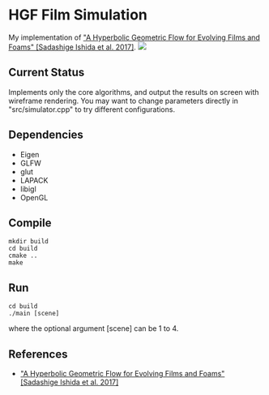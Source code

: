 # HGF Film Simulation

My implementation of ["A Hyperbolic Geometric Flow for Evolving Films and Foams" \[Sadashige Ishida et al. 2017\]](https://sadashigeishida.bitbucket.io/hgf/index.html).
![]("screenshot.png")

## Current Status
Implements only the core algorithms, and output the results on screen with wireframe rendering. You may want to change parameters directly in "src/simulator.cpp" to try different configurations.

## Dependencies
- Eigen
- GLFW
- glut
- LAPACK
- libigl
- OpenGL

## Compile
    
    mkdir build
    cd build
    cmake ..
    make

## Run

    cd build
    ./main [scene]

where the optional argument [scene] can be 1 to 4.

## References
- ["A Hyperbolic Geometric Flow for Evolving Films and Foams" \[Sadashige Ishida et al. 2017\]](https://sadashigeishida.bitbucket.io/hgf/index.html)
